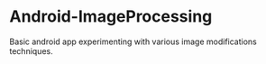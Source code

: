 Android-ImageProcessing
=======================

Basic android app experimenting with various image modifications techniques.
